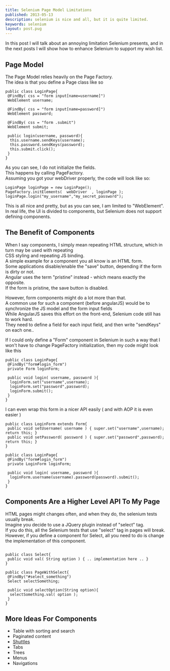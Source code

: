 ```yaml
---
title: Selenium Page Model Limitations
published: 2013-05-13
description: selenium is nice and all, but it is quite limited.
keywords: selenium
layout: post.pug
---
```



In this post I will talk about an annoying limitation Selenium presents,
and in the next posts I will show how to enhance Selenium to support my wish list.

## Page Model

The Page Model relies heavily on the Page Factory.  
The idea is that you define a Page class like so

```
public class LoginPage{  
 @FindBy( css = "form input[name=username]")  
 WebElement username;  

 @FindBy( css = "form input[name=password]")  
 WebElement password;  

 @FindBy( css = "form .submit")  
 WebElement submit;  

 public login(username, password){  
  this.username.sendKeys(username);  
  this.password.sendKeys(password);  
  this.submit.click();  
 }  
}  
```

As you can see, I do not initialize the fields.  
This happens by calling PageFactory.  
Assuming you got your webDriver properly, the code will look like so:

```
LoginPage loginPage = new LoginPage();     
PageFactory.initElements(  webDriver  , loginPage );  
loginPage.login("my_username","my_secret_password");  
```

This is all nice and pretty, but as you can see, I am limited to "WebElement".  
In real life, the UI is divided to components, but Selenium does not support defining components.  

## The Benefit of Components

When I say components, I simply mean repeating HTML structure, which in turn may be used with repeating  
CSS styling and repeating JS binding.  
A simple example for a component you all know is an HTML form.  
Some applications disable/enable the "save" button, depending if the form is dirty or not.  
Angular uses the term "pristine" instead - which means exactly the opposite.  
If the form is pristine, the save button is disabled.  

However, form components might do a lot more than that.  
A common use for such a component (before angularJS) would be to synchronize the JS model and the form input fields  
While AngularJS saves this effort on the front-end, Selenium code still has to work hard.  
They need to define a field for each input field, and then write "sendKeys" on each one..  

If I could only define a "Form" component in Selenium in such a way that I won't have to change PageFactory initialization, then my code might look like this

```
public class LoginPage{  
 @FindBy("form#login_form")  
 private Form loginForm;   

 public void login( username, password ){  
  loginForm.set("username",username);  
  loginForm.set("password",password);  
  loginForm.submit();  
 }  
}  
```

I can even wrap this form in a nicer API easily ( and with AOP it is even easier )  

```
public class LoginForm extends Form{  
 public void setUsername( username ) { super.set("username",username); return this; }  
 public void setPassword( password ) { super.set("password",password); return this; }   
}  

public class LoginPage{  
 @FindBy("form#login_form")  
 private LoginForm loginForm;  

 public void login( username, password ){  
  loginForm.username(username).password(password).submit();  
 }  
}  
```

## Components Are a Higher Level API To My Page

HTML pages might changes often, and when they do, the selenium tests usually break.  
Imagine you decide to use a JQuery plugin instead of "select" tag.  
If you do this, all the Selenium tests that use "select" tag in pages will break.  
However, if you define a component for Select, all you need to do is change the implementation of this component.  

```

public class Select{  
 public void val( String option ) { .. implementation here .. }  
}  

public class PageWithSelect{  
 @FindBy("#select_something")  
 Select selectSomething;  

 public void selectOption(String option){  
  selectSomething.val( option );  
 }  
}  
```

## More Ideas For Components

*   Table with sorting and search
*   Paginated content
*   [Shuttles](http://docs.jboss.org/richfaces/latest_3_3_X/en/devguide/html/rich_listShuttle.html "shuttle")
*   Tabs
*   Trees
*   Menus
*   Navigations
